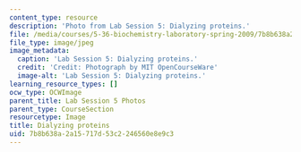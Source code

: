 ```yaml
---
content_type: resource
description: 'Photo from Lab Session 5: Dialyzing proteins.'
file: /media/courses/5-36-biochemistry-laboratory-spring-2009/7b8b638a2a15717d53c2246560e8e9c3_Lab5_2.jpg
file_type: image/jpeg
image_metadata:
  caption: 'Lab Session 5: Dialyzing proteins.'
  credit: 'Credit: Photograph by MIT OpenCourseWare'
  image-alt: 'Lab Session 5: Dialyzing proteins.'
learning_resource_types: []
ocw_type: OCWImage
parent_title: Lab Session 5 Photos
parent_type: CourseSection
resourcetype: Image
title: Dialyzing proteins
uid: 7b8b638a-2a15-717d-53c2-246560e8e9c3
---
```

